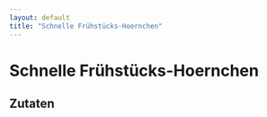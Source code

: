 ```yaml
---
layout: default
title: "Schnelle Frühstücks-Hoernchen"
---
```

# Schnelle Frühstücks-Hoernchen
## Zutaten
